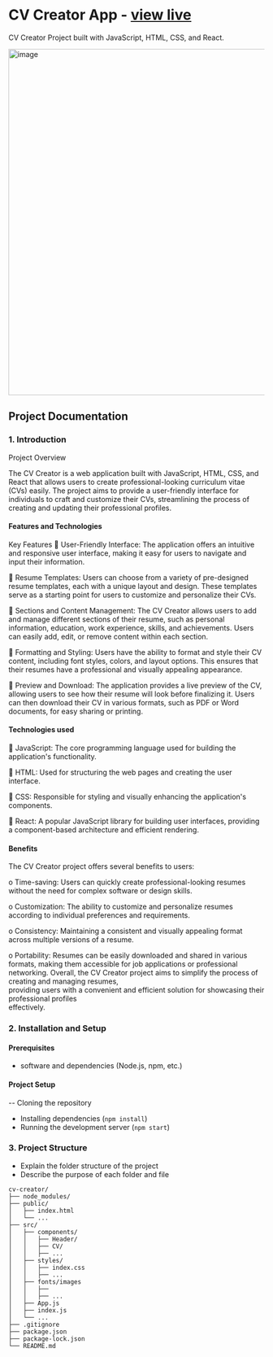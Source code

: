 # CV Creator App - [view live](https://shailja26code.github.io/CV-Creator-Live/)
CV Creator Project built with JavaScript, HTML, CSS, and React.

<img width="681" alt="image" src="https://github.com/Shailja26code/CV-Creator/assets/159249950/65184ab4-03a1-4a65-9629-6b5c5c75e645">


## Project Documentation

### 1. Introduction

Project Overview
   
The CV Creator is a web application built with JavaScript, HTML, CSS, and React that allows users to create professional-looking curriculum vitae (CVs) easily. The project aims to provide a user-friendly interface for individuals to craft and customize their CVs, streamlining the process of creating and updating their professional profiles.

#### Features and Technologies

Key Features
	User-Friendly Interface: The application offers an intuitive and responsive user interface, making it easy for users to navigate and input their information.

	Resume Templates: Users can choose from a variety of pre-designed resume templates, each with a unique layout and design. These templates serve as a starting point for users to customize and personalize their CVs.

	Sections and Content Management: The CV Creator allows users to add and manage different sections of their resume, such as personal information, education, work experience, skills, and achievements. Users can easily add, edit, or remove content within each section.

	Formatting and Styling: Users have the ability to format and style their CV content, including font styles, colors, and layout options. This ensures that their resumes have a professional and visually appealing appearance.

	Preview and Download: The application provides a live preview of the CV, allowing users to see how their resume will look before finalizing it. Users can then download their CV in various formats, such as PDF or Word documents, for easy sharing or printing.

#### Technologies used

	JavaScript: The core programming language used for building the application's functionality.

	HTML: Used for structuring the web pages and creating the user interface.

	CSS: Responsible for styling and visually enhancing the application's components.

	React: A popular JavaScript library for building user interfaces, providing a component-based architecture and efficient rendering.

#### Benefits
The CV Creator project offers several benefits to users:

o	Time-saving: Users can quickly create professional-looking resumes without the need for complex software or design skills.

o	Customization: The ability to customize and personalize resumes according to individual preferences and requirements.

o	Consistency: Maintaining a consistent and visually appealing format across multiple versions of a resume.

o	Portability: Resumes can be easily downloaded and shared in various formats, making them accessible for job applications or professional networking.
                 Overall, the CV Creator project aims to simplify the process of creating and managing resumes,    
                 providing users with a convenient and efficient solution for showcasing their professional profiles   
                 effectively.





### 2. Installation and Setup
#### Prerequisites
- software and dependencies (Node.js, npm, etc.)

#### Project Setup
-- Cloning the repository
- Installing dependencies (`npm install`)
- Running the development server (`npm start`)

### 3. Project Structure
- Explain the folder structure of the project
- Describe the purpose of each folder and file

```
cv-creator/
├── node_modules/
├── public/
│   ├── index.html
│   └── ...
├── src/
│   ├── components/
│   │   ├── Header/
│   │   ├── CV/
│   │   ├── ...
│   ├── styles/
│   │   ├── index.css
│   │   ├── ...
│   ├── fonts/images
│   │   ├── 
│   │   ├── ...
│   ├── App.js
│   ├── index.js
│   └── ...
├── .gitignore
├── package.json
├── package-lock.json
└── README.md
```

